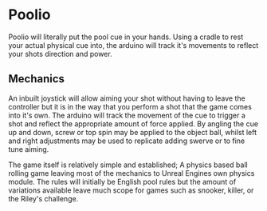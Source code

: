 # Poolio

Poolio will literally put the pool cue in your hands. Using a cradle to rest your actual physical cue into, the arduino will track it's movements to reflect your shots direction and power. 

## Mechanics

An inbuilt joystick will allow aiming your shot without having to leave the controller but it is in the way that you perform a shot that the game comes into it's own. 
The arduino will track the movement of the cue to trigger a shot and reflect the appropriate amount of force applied.  By angling the cue up and down, screw or top spin may be applied to the object ball, whilst left and right adjustments may be used to replicate adding swerve or to fine tune aiming.

The game itself is relatively simple and established; A physics based ball rolling game leaving most of the mechanics to Unreal Engines own physics module. The rules will initially be English pool rules but the amount of variations available leave much scope for games such as snooker, killer, or the Riley's challenge.
